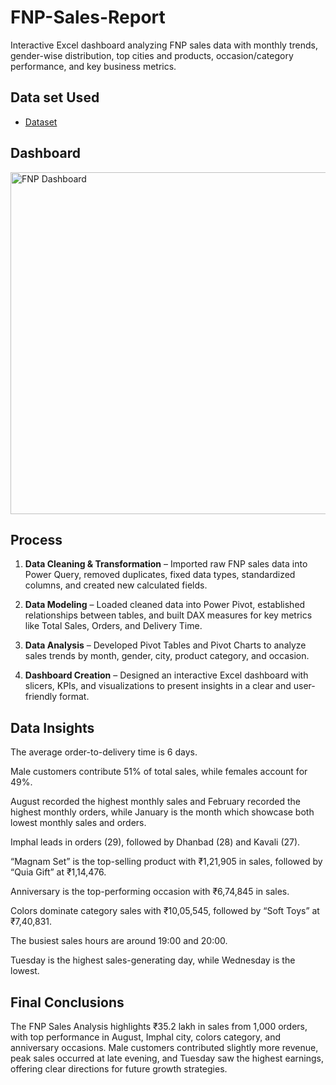 # FNP-Sales-Report
Interactive Excel dashboard analyzing FNP sales data with monthly trends, gender-wise distribution, top cities and products, occasion/category performance, and key business metrics.
## Data set Used
- <a href="https://github.com/Dakshsingh1304/FNP-Sales-Report/blob/main/FNP%20Project.xlsx">Dataset</a>
## Dashboard
<img width="852" height="547" alt="FNP Dashboard" src="https://github.com/user-attachments/assets/9fda9530-73ab-4051-9fb0-3c4770961a55" />

## Process
1. **Data Cleaning & Transformation** – Imported raw FNP sales data into Power Query, removed duplicates, fixed data types, standardized columns, and created new calculated fields.

2. **Data Modeling** – Loaded cleaned data into Power Pivot, established relationships between tables, and built DAX measures for key metrics like Total Sales, Orders, and Delivery Time.

3. **Data Analysis** – Developed Pivot Tables and Pivot Charts to analyze sales trends by month, gender, city, product category, and occasion.

4. **Dashboard Creation** – Designed an interactive Excel dashboard with slicers, KPIs, and visualizations to present insights in a clear and user-friendly format.

## Data Insights
The average order-to-delivery time is 6 days.

Male customers contribute 51% of total sales, while females account for 49%.

August recorded the highest monthly sales and February recorded the highest monthly orders, while January is the month which showcase both lowest monthly sales and orders.

Imphal leads in orders (29), followed by Dhanbad (28) and Kavali (27).

“Magnam Set” is the top-selling product with ₹1,21,905 in sales, followed by “Quia Gift” at ₹1,14,476.

Anniversary is the top-performing occasion with ₹6,74,845 in sales.

Colors dominate category sales with ₹10,05,545, followed by “Soft Toys” at ₹7,40,831.

The busiest sales hours are around 19:00 and 20:00.

Tuesday is the highest sales-generating day, while Wednesday is the lowest.

## Final Conclusions
The FNP Sales Analysis highlights ₹35.2 lakh in sales from 1,000 orders, with top performance in August, Imphal city, colors category, and anniversary occasions. Male customers contributed slightly more revenue, peak sales occurred at late evening, and Tuesday saw the highest earnings, offering clear directions for future growth strategies.




